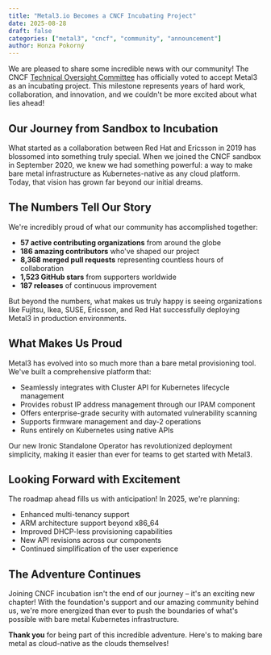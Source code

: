 ```yaml
---
title: "Metal3.io Becomes a CNCF Incubating Project"
date: 2025-08-28
draft: false
categories: ["metal3", "cncf", "community", "announcement"]
author: Honza Pokorný
---
```


We are pleased to share some incredible news with our community!  The CNCF
[Technical Oversight Committee][toc] has officially voted to accept Metal3 as an
incubating project. This milestone represents years of hard work, collaboration,
and innovation, and we couldn't be more excited about what lies ahead!

## Our Journey from Sandbox to Incubation

What started as a collaboration between Red Hat and Ericsson in 2019 has
blossomed into something truly special. When we joined the CNCF sandbox in
September 2020, we knew we had something powerful: a way to make bare metal
infrastructure as Kubernetes-native as any cloud platform. Today, that vision
has grown far beyond our initial dreams.

## The Numbers Tell Our Story

We're incredibly proud of what our community has accomplished together:

- **57 active contributing organizations** from around the globe
- **186 amazing contributors** who've shaped our project
- **8,368 merged pull requests** representing countless hours of collaboration
- **1,523 GitHub stars** from supporters worldwide
- **187 releases** of continuous improvement

But beyond the numbers, what makes us truly happy is seeing organizations like
Fujitsu, Ikea, SUSE, Ericsson, and Red Hat successfully deploying Metal3 in
production environments.

## What Makes Us Proud

Metal3 has evolved into so much more than a bare metal provisioning tool. We've
built a comprehensive platform that:

- Seamlessly integrates with Cluster API for Kubernetes lifecycle management
- Provides robust IP address management through our IPAM component
- Offers enterprise-grade security with automated vulnerability scanning
- Supports firmware management and day-2 operations
- Runs entirely on Kubernetes using native APIs

Our new Ironic Standalone Operator has revolutionized deployment simplicity,
making it easier than ever for teams to get started with Metal3.

## Looking Forward with Excitement

The roadmap ahead fills us with anticipation! In 2025, we're planning:

- Enhanced multi-tenancy support
- ARM architecture support beyond x86_64
- Improved DHCP-less provisioning capabilities
- New API revisions across our components
- Continued simplification of the user experience

## The Adventure Continues

Joining CNCF incubation isn't the end of our journey – it's an exciting new
chapter! With the foundation's support and our amazing community behind us,
we're more energized than ever to push the boundaries of what's possible with
bare metal Kubernetes infrastructure.

**Thank you** for being part of this incredible adventure. Here's to making bare
metal as cloud-native as the clouds themselves!

[toc]: https://www.cncf.io/people/technical-oversight-committee/
